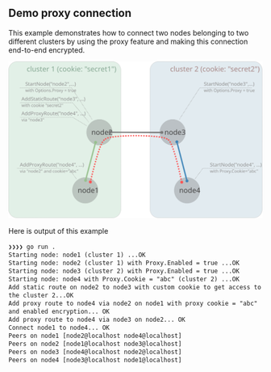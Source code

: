 ## Demo proxy connection

This example demonstrates how to connect two nodes belonging to two different clusters by using the proxy feature and making this connection end-to-end encrypted.

![demo](demo.svg)

Here is output of this example

```
❯❯❯❯ go run .
Starting node: node1 (cluster 1) ...OK
Starting node: node2 (cluster 1) with Proxy.Enabled = true ...OK
Starting node: node3 (cluster 2) with Proxy.Enabled = true ...OK
Starting node: node4 with Proxy.Cookie = "abc" (cluster 2) ...OK
Add static route on node2 to node3 with custom cookie to get access to the cluster 2...OK
Add proxy route to node4 via node2 on node1 with proxy cookie = "abc" and enabled encryption... OK
Add proxy route to node4 via node3 on node2... OK
Connect node1 to node4... OK
Peers on node1 [node2@localhost node4@localhost]
Peers on node2 [node1@localhost node3@localhost]
Peers on node3 [node4@localhost node2@localhost]
Peers on node4 [node3@localhost node1@localhost]
```

